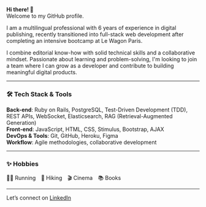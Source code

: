 **Hi there! 👋**  
Welcome to my GitHub profile.  

I am a multilingual professional with 6 years of experience in digital publishing, recently transitioned into full-stack web development after completing an intensive bootcamp at Le Wagon Paris.

I combine editorial know-how with solid technical skills and a collaborative mindset. Passionate about learning and problem-solving, I'm looking to join a team where I can grow as a developer and contribute to building meaningful digital products.

---

### 🛠️ Tech Stack & Tools

**Back-end**: Ruby on Rails, PostgreSQL, Test-Driven Development (TDD), REST APIs, WebSocket, Elasticsearch, RAG (Retrieval-Augmented Generation)  
**Front-end**: JavaScript, HTML, CSS, Stimulus, Bootstrap, AJAX  
**DevOps & Tools**: Git, GitHub, Heroku, Figma  
**Workflow**: Agile methodologies, collaborative development

---

### ✨ Hobbies  
🏃‍♀️ Running 🥾 Hiking 🎬 Cinema 📚 Books

---

Let’s connect on [LinkedIn](https://www.linkedin.com/in/chloé-cosson/)

